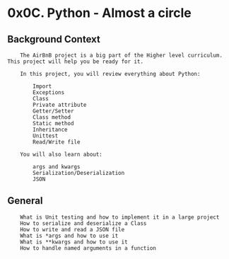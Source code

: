 # 0x0C. Python - Almost a circle
## Background Context
        The AirBnB project is a big part of the Higher level curriculum. This project will help you be ready for it.

        In this project, you will review everything about Python:

            Import
            Exceptions
            Class
            Private attribute
            Getter/Setter
            Class method
            Static method
            Inheritance
            Unittest
            Read/Write file

        You will also learn about:

            args and kwargs
            Serialization/Deserialization
            JSON
## General

        What is Unit testing and how to implement it in a large project
        How to serialize and deserialize a Class
        How to write and read a JSON file
        What is *args and how to use it
        What is **kwargs and how to use it
        How to handle named arguments in a function

